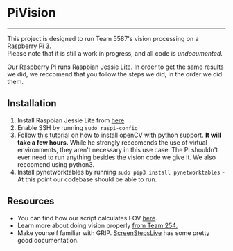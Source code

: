 # PiVision
---
This project is designed to run Team 5587's vision processing on a Raspberry Pi 3.  
Please note that it is still a work in progress, and all code is *undocumented*.

Our Raspberry Pi runs Raspbian Jessie Lite. In order to get the same results we did, we reccomend that you follow the steps we did, in the order we did them.
## Installation

1. Install Raspbian Jessie Lite from [here](https://www.raspberrypi.org/downloads/raspbian/)  
2. Enable SSH by running `sudo raspi-config`
3. Follow [this tutorial](http://www.pyimagesearch.com/2016/04/18/install-guide-raspberry-pi-3-raspbian-jessie-opencv-3/) on how to install openCV with python support. __It will take a few hours.__ While he strongly reccomends the use of virtual environments, they aren't necessary in this use case. The Pi shouldn't ever need to run anything besides the vision code we give it. We also reccomend using python3.
4. Install pynetworktables by running `sudo pip3 install pynetworktables` - At this point our codebase should be able to run.

## Resources
* You can find how our script calculates FOV [here](http://vrguy.blogspot.com/2013/04/converting-diagonal-field-of-view-and.html).
* Learn more about doing vision properly [from Team 254.](https://www.team254.com/documents/vision-control/)
* Make yourself familiar with GRIP. [ScreenStepsLive](https://wpilib.screenstepslive.com/s/4485/m/24194/l/463566-introduction-to-grip) has some pretty good documentation.
